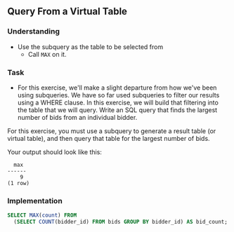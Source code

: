 ## Query From a Virtual Table

### Understanding
- Use the subquery as the table to be selected from
  + Call `MAX` on it.

### Task
- For this exercise, we'll make a slight departure from how we've been using subqueries. We have so far used subqueries to filter our results using a WHERE clause. In this exercise, we will build that filtering into the table that we will query. Write an SQL query that finds the largest number of bids from an individual bidder.

For this exercise, you must use a subquery to generate a result table (or virtual table), and then query that table for the largest number of bids.

Your output should look like this:

```
  max
------
    9
(1 row)
```

### Implementation
```sql
SELECT MAX(count) FROM
  (SELECT COUNT(bidder_id) FROM bids GROUP BY bidder_id) AS bid_count;
```
